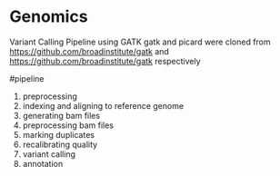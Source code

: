 # Genomics
Variant Calling Pipeline using GATK
gatk and picard were cloned from https://github.com/broadinstitute/gatk and https://github.com/broadinstitute/gatk respectively

#pipeline
1. preprocessing
2. indexing and aligning to reference genome
3. generating bam files
4. preprocessing bam files
5. marking duplicates
6. recalibrating quality
7. variant calling
8. annotation
